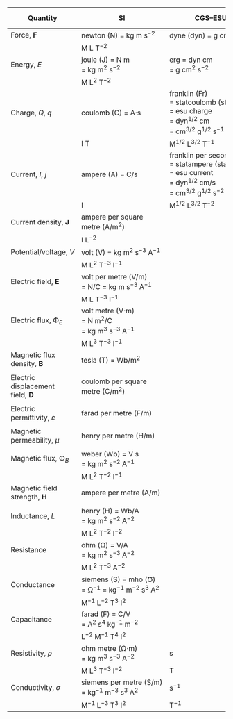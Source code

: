 | Quantity | SI | CGS–ESU | Gaussian | CGS–EMU | Heaviside–Lorentz |
|----------|----|---------|----------|---------|-------------------|
| Force, **F** | newton (N) = kg m s<sup>−2</sup> | dyne (dyn) = g cm s<sup>−2</sup>  |  |  |  |
|              | M L T<sup>−2</sup>               |                                   |  |  |  |
| Energy, _E_ | joule (J) = N m = kg m<sup>2</sup> s<sup>−2</sup> | erg = dyn cm = g cm<sup>2</sup> s<sup>−2</sup>  |  |  |  |
|             | M L<sup>2</sup> T<sup>−2</sup>                    |                                                 |  |  |  |
| Charge, _Q_, _q_ | coulomb (C) = A⋅s | franklin (Fr) = statcoulomb (statC) = esu charge = dyn<sup>1/2</sup> cm = cm<sup>3/2</sup> g<sup>1/2</sup> s<sup>−1</sup> |  | biot second (Bi⋅s) = abcoulomb (abC) = emu charge = dyn<sup>1/2</sup> s = cm<sup>1/2</sup> g<sup>1/2</sup> |  |
|                  | I T               | M<sup>1/2</sup> L<sup>3/2</sup> T<sup>−1</sup>                                                                            |  | M<sup>1/2</sup> L<sup>1/2</sup>                                                                            |  |
| Current, _I_, _j_ | ampere (A) = C/s | franklin per second (Fr/s) = statampere (statA) = esu current = dyn<sup>1/2</sup> cm/s = cm<sup>3/2</sup> g<sup>1/2</sup> s<sup>−2</sup> |  | biot (Bi) = abampere (abA) = emu current = dyn<sup>1/2</sup> = cm<sup>1/2</sup> g<sup>1/2</sup> s<sup>−1</sup> |  |
|                   | I                | M<sup>1/2</sup> L<sup>3/2</sup> T<sup>−2</sup>                                                                                           |  | M<sup>1/2</sup> L<sup>1/2</sup> T<sup>−1</sup>                                                                 |  |
| Current density, **J** | ampere per square metre (A/m<sup>2</sup>) |  |  |  |  |
|                        | I L<sup>−2</sup>                          |  |  |  |  |
| Potential/voltage, _V_ | volt (V) = kg m<sup>2</sup> s<sup>−3</sup> A<sup>−1</sup> |  |  |  |  |
|                        | M L<sup>2</sup> T<sup>−3</sup> I<sup>−1</sup>             |  |  |  |  |
| Electric field, **E** | volt per metre (V/m) = N/C = kg m s<sup>−3</sup> A<sup>−1</sup> |  |  |  |  |
|                       | M L T<sup>−3</sup> I<sup>−1</sup>                               |  |  |  |  |
| Electric flux, Φ<sub>_E_</sub> | volt metre (V⋅m) = N m<sup>2</sup>/C = kg m<sup>3</sup> s<sup>−3</sup> A<sup>−1</sup> |  |  |  |  |
|                                | M L<sup>3</sup> T<sup>−3</sup> I<sup>−1</sup>                                         |  |  |  |  |
| Magnetic flux density, **B** | tesla (T) = Wb/m<sup>2</sup> |  |  |  |  |
|                              |                              |  |  |  |  |
| Electric displacement field, **D** | coulomb per square metre (C/m<sup>2</sup>) |  |  |  |  |
|                                    |                                            |  |  |  |  |
| Electric permittivity, _ε_ | farad per metre (F/m) |  |  |  |  |
|                            |                       |  |  |  |  |
| Magnetic permeability, _μ_ | henry per metre (H/m) |  |  |  |  |
|                            |                       |  |  |  |  |
| Magnetic flux, Φ<sub>_B_</sub> | weber (Wb) = V s = kg m<sup>2</sup> s<sup>−2</sup> A<sup>−1</sup> |  |  |  |  |
|                                | M L<sup>2</sup> T<sup>−2</sup> I<sup>−1</sup>                     |  |  |  |  |
| Magnetic field strength, **H** | ampere per metre (A/m) |  |  |  |  |
|                                |                        |  |  |  |  |
| Inductance, _L_ | henry (H) = Wb/A = kg m<sup>2</sup> s<sup>−2</sup> A<sup>−2</sup> |  |  |  |  |
|                 | M L<sup>2</sup> T<sup>−2</sup> I<sup>−2</sup>                     |  |  |  |  |
| Resistance | ohm (Ω) = V/A = kg m<sup>2</sup> s<sup>−3</sup> A<sup>−2</sup> |  |  |  |  |
|            | M L<sup>2</sup> T<sup>−3</sup> A<sup>−2</sup>                  |  |  |  |  |
| Conductance | siemens (S) = mho (℧) = Ω<sup>−1</sup> = kg<sup>−1</sup> m<sup>−2</sup> s<sup>3</sup> A<sup>2</sup> |  |  |  |  |
|             | M<sup>−1</sup> L<sup>−2</sup> T<sup>3</sup> I<sup>2</sup>                                           |  |  |  |  |
| Capacitance | farad (F) = C/V = A<sup>2</sup> s<sup>4</sup> kg<sup>−1</sup> m<sup>−2</sup> |  |  |  |  |
|             | L<sup>−2</sup> M<sup>−1</sup> T<sup>4</sup> I<sup>2</sup>                    |  |  |  |  |
| Resistivity, _ρ_ | ohm metre (Ω⋅m) = kg m<sup>3</sup> s<sup>−3</sup> A<sup>−2</sup> | s |  |  |  |
|                  | M L<sup>3</sup> T<sup>−3</sup> I<sup>−2</sup>                    | T |  |  |  |
| Conductivity, _σ_ | siemens per metre (S/m) = kg<sup>−1</sup> m<sup>−3</sup> s<sup>3</sup> A<sup>2</sup> | s<sup>−1</sup> |  |  |  |
|                   | M<sup>−1</sup> L<sup>−3</sup> T<sup>3</sup> I<sup>2</sup>                            | T<sup>−1</sup> |  |  |  |

